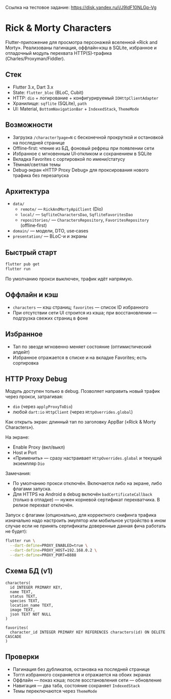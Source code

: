 Ссылка на тестовое задание: https://disk.yandex.ru/i/J9ldF10NLGp-Vg
# Rick & Morty Characters

Flutter-приложение для просмотра персонажей вселенной «Rick and Morty». Реализованы пагинация, оффлайн‑кэш в SQLite, избранное и отладочный модуль перехвата HTTP(S)‑трафика (Charles/Proxyman/Fiddler).

## Стек
- Flutter 3.x, Dart 3.x
- State: `flutter_bloc` (BLoC, Cubit)
- HTTP: `dio` + логирование + конфигурируемый `IOHttpClientAdapter`
- Хранилище: `sqflite` (SQLite), `path`
- UI: Material, `BottomNavigationBar` + `IndexedStack`, `ThemeMode`

## Возможности
- Загрузка `/character?page=N` с бесконечной прокруткой и остановкой на последней странице
- Offline‑first: чтение из БД, фоновый рефреш при появлении сети
- Избранное с мгновенным UI‑откликом и сохранением в SQLite
- Вкладка Favorites с сортировкой по имени/статусу
- Тёмная/светлая темы
- Debug‑экран «HTTP Proxy Debug» для проксирования нового трафика без перезапуска

## Архитектура
- `data/`
  - `remote/` — `RickAndMortyApiClient` (Dio)
  - `local/` — `SqfliteCharactersDao`, `SqfliteFavoritesDao`
  - `repositories/` — `CharactersRepository`, `FavoritesRepository` (offline‑first)
- `domain/` — модели, DTO, use‑cases
- `presentation/` — BLoC-и и экраны

## Быстрый старт
```bash
flutter pub get
flutter run
```
По умолчанию прокси выключен, трафик идёт напрямую.

## Оффлайн и кэш
- `characters` — кэш страниц; `favorites` — список ID избранного
- При отсутствии сети UI строится из кэша; при восстановлении — подгрузка свежих страниц в фоне

## Избранное
- Тап по звезде мгновенно меняет состояние (оптимистический апдейт)
- Избранное отражается в списке и на вкладке Favorites; есть сортировка

## HTTP Proxy Debug
Модуль доступен только в debug. Позволяет направить новый трафик через прокси, затрагивая:
- `dio` (через `applyProxyToDio`)
- любой `dart:io` `HttpClient` (через `HttpOverrides.global`)

Как открыть экран: длинный тап по заголовку AppBar («Rick & Morty Characters»).

На экране:
- Enable Proxy (вкл/выкл)
- Host и Port
- «Применить» — сразу настраивает `HttpOverrides.global` и текущий экземпляр `Dio`

Замечания:
- По умолчанию прокси отключён. Включается либо на экране, либо флагами запуска.
- Для HTTPS на Android в debug включён `badCertificateCallback` (только в отладке) — нужен корневой сертификат перехватчика. В релизе перехват отключён.

Запуск с флагами (опционально, для корректного снифинга трафика изначально надо настроить эмулятор или мобильное устройство в ином случае если не принять сертификаты доверенные данная фича работать не будет):
```bash
flutter run \
  --dart-define=PROXY_ENABLED=true \
  --dart-define=PROXY_HOST=192.168.0.2 \
  --dart-define=PROXY_PORT=8888
```

## Схема БД (v1)
```
characters(
  id INTEGER PRIMARY KEY,
  name TEXT,
  status TEXT,
  species TEXT,
  location_name TEXT,
  image TEXT,
  json TEXT NOT NULL
)

favorites(
  character_id INTEGER PRIMARY KEY REFERENCES characters(id) ON DELETE CASCADE
)
```

## Проверки
- Пагинация без дубликатов, остановка на последней странице
- Тоггл избранного сохраняется и отражается на обоих экранах
- Оффлайн — показ кэша; после восстановления сети — обновление
- Навигация — два таба, состояние сохраняет `IndexedStack`
- Темы переключаются через `ThemeMode`

